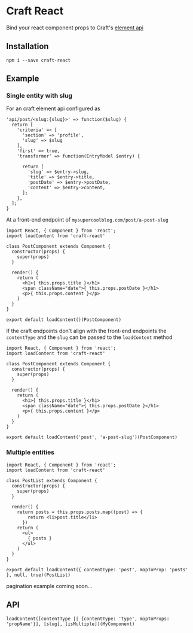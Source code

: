 # Craft React

Bind your react component props to Craft's [element api](https://github.com/pixelandtonic/ElementAPI)

## Installation
`npm i --save craft-react`

## Example

### Single entity with slug
For an craft element api configured as
```
'api/post/<slug:{slug}>' => function($slug) {
  return [
    'criteria' => [
      'section' => 'profile',
      'slug' => $slug
    ],
    'first' => true,
    'transformer' => function(EntryModel $entry) {

      return [
        'slug' => $entry->slug,
        'title' => $entry->title,
        'postDate' => $entry->postDate,
        'content' => $entry->content,
      ];
    },
  ];
}
```

At a front-end endpoint of `mysupercoolblog.com/post/a-post-slug`
```
import React, { Component } from 'react';
import loadContent from 'craft-react'

class PostComponent extends Component {
  constructor(props) {
    super(props)
  }

  render() {
    return (
      <h1>{ this.props.title }</h1>
      <span className="date">{ this.props.postDate }</h1>
      <p>{ this.props.content }</p>
    )
  }
}

export default loadContent()(PostComponent)
```

If the craft endpoints don't align with the front-end endpoints the `contentType` and the `slug` can be passed to the `loadContent` method
```
import React, { Component } from 'react';
import loadContent from 'craft-react'

class PostComponent extends Component {
  constructor(props) {
    super(props)
  }

  render() {
    return (
      <h1>{ this.props.title }</h1>
      <span className="date">{ this.props.postDate }</h1>
      <p>{ this.props.content }</p>
    )
  }
}

export default loadContent('post', 'a-post-slug')(PostComponent)
```

### Multiple entities

```
import React, { Component } from 'react';
import loadContent from 'craft-react'

class PostList extends Component {
  constructor(props) {
    super(props)
  }

  render() {
    return posts = this.props.posts.map((post) => {
        return <li>post.title</li>
      })
    return (
      <ul>
        { posts }
      </ul>
    )
  }
}

export default loadContent({ contentType: 'post', mapToProp: 'posts' }, null, true)(PostList)
```
pagination example coming soon...


## API
`loadContent([contentType || {contentType: 'type', mapToProps: 'propName'}], [slug], [isMultiple])(MyComponent)`
